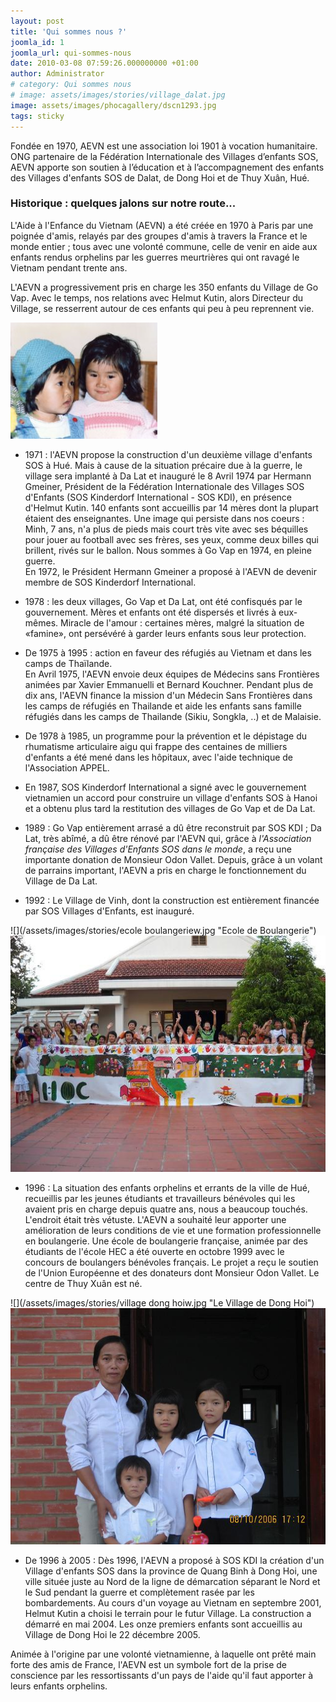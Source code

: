 ```yaml
---
layout: post
title: 'Qui sommes nous ?'
joomla_id: 1
joomla_url: qui-sommes-nous
date: 2010-03-08 07:59:26.000000000 +01:00
author: Administrator
# category: Qui sommes nous
# image: assets/images/stories/village_dalat.jpg
image: assets/images/phocagallery/dscn1293.jpg
tags: sticky
---
```


Fondée en 1970, AEVN est une association loi 1901 à vocation humanitaire. ONG partenaire de la Fédération Internationale des Villages d’enfants SOS, AEVN apporte son soutien à l’éducation et à l’accompagnement des enfants des Villages d'enfants SOS de Dalat, de Dong Hoi et de Thuy Xuân, Hué.

### Historique : quelques jalons sur notre route...

L'Aide à l'Enfance du Vietnam (AEVN) a été créée en 1970 à Paris par une poignée d'amis, relayés par des groupes d'amis à travers la France et le monde entier ; tous avec une volonté commune, celle de venir en aide aux enfants rendus orphelins par les guerres meurtrières qui ont ravagé le Vietnam pendant trente ans.

L'AEVN a progressivement pris en charge les 350 enfants du Village de Go Vap. Avec le temps, nos relations avec Helmut Kutin, alors Directeur du Village, se resserrent autour de ces enfants qui peu à peu reprennent vie.

![Cat Dài et Kim Huê](/assets/images/catdai_kimhue.jpg "Cat Dài et Kim Huê") 

- 1971 : l'AEVN propose la construction d'un deuxième village d'enfants SOS à Hué. Mais à cause de la situation précaire due à la guerre, le village sera implanté à Da Lat et inauguré le 8 Avril 1974 par Hermann Gmeiner, Président de la Fédération Internationale des Villages SOS d'Enfants (SOS Kinderdorf International - SOS KDI), en présence d'Helmut Kutin. 140 enfants sont accueillis par 14 mères dont la plupart étaient des enseignantes. Une image qui persiste dans nos coeurs : Minh, 7 ans, n'a plus de pieds mais court très vite avec ses béquilles pour jouer au football avec ses frères, ses yeux, comme deux billes qui brillent, rivés sur le ballon. Nous sommes à Go Vap en 1974, en pleine guerre.  
En 1972, le Président Hermann Gmeiner a proposé à l'AEVN de devenir membre de SOS Kinderdorf International.  
  
- 1978 : les deux villages, Go Vap et Da Lat, ont été confisqués par le gouvernement. Mères et enfants ont été dispersés et livrés à eux-mêmes. Miracle de l'amour : certaines mères, malgré la situation de «famine», ont persévéré à garder leurs enfants sous leur protection.  
  
- De 1975 à 1995 : action en faveur des réfugiés au Vietnam et dans les camps de Thaïlande.  
En Avril 1975, l'AEVN envoie deux équipes de Médecins sans Frontières animées par Xavier Emmanuelli et Bernard Kouchner. Pendant plus de dix ans, l'AEVN finance la mission d'un Médecin Sans Frontières dans les camps de réfugiés en Thailande et aide les enfants sans famille réfugiés dans les camps de Thailande (Sikiu, Songkla, ..) et de Malaisie.  
  
- De 1978 à 1985, un programme pour la prévention et le dépistage du rhumatisme articulaire aigu qui frappe des centaines de milliers d'enfants a été mené dans les hôpitaux, avec l'aide technique de l'Association APPEL.  
  
- En 1987, SOS Kinderdorf International a signé avec le gouvernement vietnamien un accord pour construire un village d'enfants SOS à Hanoi et a obtenu plus tard la restitution des villages de Go Vap et de Da Lat.  
  
- 1989 : Go Vap entièrement arrasé a dû être reconstruit par SOS KDI ; Da Lat, très abîmé, a dû être rénové par l'AEVN qui, grâce à _l'Association française des Villages d'Enfants SOS dans le monde_, a reçu une importante donation de Monsieur Odon Vallet. Depuis, grâce à un volant de parrains important, l'AEVN a pris en charge le fonctionnement du Village de Da Lat.

- 1992 : Le Village de Vinh, dont la construction est entièrement financée par SOS Villages d'Enfants, est inauguré.


![](/assets/images/stories/ecole boulangeriew.jpg "Ecole de Boulangerie") ![](/assets/images/stories/thutxuanw.jpg "Enfants du Centre de Thuy Xuân")

- 1996 : La situation des enfants orphelins et errants de la ville de Hué, recueillis par les jeunes étudiants et travailleurs bénévoles qui les avaient pris en charge depuis quatre ans, nous a beaucoup touchés. L'endroit était très vétuste. L'AEVN a souhaité leur apporter une amélioration de leurs conditions de vie et une formation professionnelle en boulangerie. Une école de boulangerie française, animée par des étudiants de l'école HEC a été ouverte en octobre 1999 avec le concours de boulangers bénévoles français. Le projet a reçu le soutien de l'Union Européenne et des donateurs dont Monsieur Odon Vallet. Le centre de Thuy Xuân est né.

![](/assets/images/stories/village dong hoiw.jpg "Le Village de Dong Hoi") ![](/assets/images/stories/nha8w.jpg "Enfants et leur mère Dong Hoi")

- De 1996 à 2005 : Dès 1996, l'AEVN a proposé à SOS KDI la création d'un Village d'enfants SOS dans la province de Quang Binh à Dong Hoi, une ville située juste au Nord de la ligne de démarcation séparant le Nord et le Sud pendant la guerre et complètement rasée par les bombardements. Au cours d'un voyage au Vietnam en septembre 2001, Helmut Kutin a choisi le terrain pour le futur Village. La construction a démarré en mai 2004. Les onze premiers enfants sont accueillis au Village de Dong Hoi le 22 décembre 2005.

Animée à l'origine par une volonté vietnamienne, à laquelle ont prêté main forte des amis de France, l'AEVN est un symbole fort de la prise de conscience par les ressortissants d'un pays de l'aide qu'il faut apporter à leurs enfants orphelins.